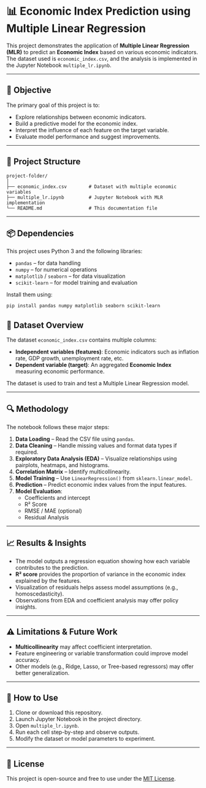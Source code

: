 # 📊 Economic Index Prediction using Multiple Linear Regression

This project demonstrates the application of **Multiple Linear Regression (MLR)** to predict an **Economic Index** based on various economic indicators. The dataset used is `economic_index.csv`, and the analysis is implemented in the Jupyter Notebook `multiple_lr.ipynb`.

---

## 🧠 Objective

The primary goal of this project is to:

- Explore relationships between economic indicators.
- Build a predictive model for the economic index.
- Interpret the influence of each feature on the target variable.
- Evaluate model performance and suggest improvements.

---

## 📁 Project Structure

```
project-folder/
│
├── economic_index.csv        # Dataset with multiple economic variables
├── multiple_lr.ipynb         # Jupyter Notebook with MLR implementation
└── README.md                 # This documentation file
```

---

## 📦 Dependencies

This project uses Python 3 and the following libraries:

- `pandas` – for data handling
- `numpy` – for numerical operations
- `matplotlib` / `seaborn` – for data visualization
- `scikit-learn` – for model training and evaluation

Install them using:

```bash
pip install pandas numpy matplotlib seaborn scikit-learn
```



## 📄 Dataset Overview

The dataset `economic_index.csv` contains multiple columns:

- **Independent variables (features)**: Economic indicators such as inflation rate, GDP growth, unemployment rate, etc.
- **Dependent variable (target)**: An aggregated **Economic Index** measuring economic performance.

The dataset is used to train and test a Multiple Linear Regression model.

---

## 🔍 Methodology

The notebook follows these major steps:

1. **Data Loading** – Read the CSV file using `pandas`.
2. **Data Cleaning** – Handle missing values and format data types if required.
3. **Exploratory Data Analysis (EDA)** – Visualize relationships using pairplots, heatmaps, and histograms.
4. **Correlation Matrix** – Identify multicollinearity.
5. **Model Training** – Use `LinearRegression()` from `sklearn.linear_model`.
6. **Prediction** – Predict economic index values from the input features.
7. **Model Evaluation**:
   - Coefficients and intercept
   - R² Score
   - RMSE / MAE (optional)
   - Residual Analysis

---

## 📈 Results & Insights

- The model outputs a regression equation showing how each variable contributes to the prediction.
- **R² score** provides the proportion of variance in the economic index explained by the features.
- Visualization of residuals helps assess model assumptions (e.g., homoscedasticity).
- Observations from EDA and coefficient analysis may offer policy insights.

---

## ⚠️ Limitations & Future Work

- **Multicollinearity** may affect coefficient interpretation.
- Feature engineering or variable transformation could improve model accuracy.
- Other models (e.g., Ridge, Lasso, or Tree-based regressors) may offer better generalization.

---

## 🧪 How to Use

1. Clone or download this repository.
2. Launch Jupyter Notebook in the project directory.
3. Open `multiple_lr.ipynb`.
4. Run each cell step-by-step and observe outputs.
5. Modify the dataset or model parameters to experiment.

---

## 📜 License

This project is open-source and free to use under the [MIT License](LICENSE).
